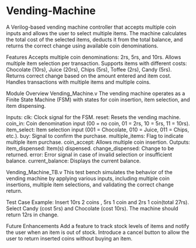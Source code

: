 # Vending-Machine 
A Verilog-based vending machine controller that accepts multiple coin inputs and allows the user to select multiple items. The machine calculates the total cost of the selected items, deducts it from the total balance, and returns the correct change using available coin denominations.

Features
Accepts multiple coin denominations: 2rs, 5rs, and 10rs.
Allows multiple item selection per transaction.
Supports items with different costs: Chocolate (10rs), Juice (20rs), Chips (5rs), Toffee (2rs), Candy (5rs).
Returns correct change based on the amount entered and item cost.
Handles transactions with multiple items and multiple coins.

Module Overview
Vending_Machine.v
The vending machine operates as a Finite State Machine (FSM) with states for coin insertion, item selection, and item dispensing.

Inputs:
clk: Clock signal for the FSM.
reset: Resets the vending machine.
coin_in: Coin denomination input (00 = no coin, 01 = 2rs, 10 = 5rs, 11 = 10rs).
item_select: Item selection input (001 = Chocolate, 010 = Juice, 011 = Chips, etc.).
buy: Signal to confirm the purchase.
multiple_items: Flag to indicate multiple item purchase.
coin_accept: Allows multiple coin insertion.
Outputs:
item_dispensed: Item(s) dispensed.
change_dispensed: Change to be returned.
error: Error signal in case of invalid selection or insufficient balance.
current_balance: Displays the current balance.

Vending_Machine_TB.v
This test bench simulates the behavior of the vending machine by applying various inputs, including multiple coin insertions, multiple item selections, and validating the correct change return.

Test Case Example:
Insert 10rs 2 coins , 5rs 1 coin and 2rs 1 coin(total 27rs).
Select Candy (cost 5rs) and Chocolate (cost 10rs).
The machine should return 12rs in change.

Future Enhancements
Add a feature to track stock levels of items and notify the user when an item is out of stock.
Introduce a cancel button to allow the user to return inserted coins without buying an item.
